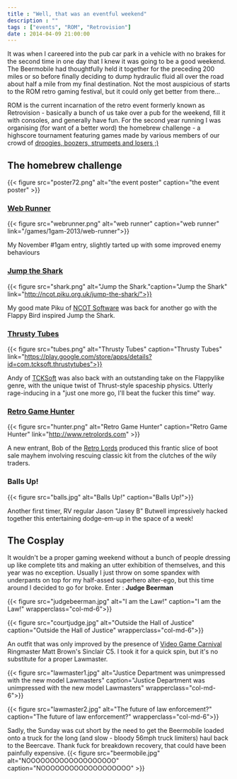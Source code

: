 ```yaml
---
title : "Well, that was an eventful weekend"
description : ""
tags : ["events", "ROM", "Retrovision"]
date : 2014-04-09 21:00:00
---
```


It was when I careered into the pub car park in a vehicle with no brakes for the second time in one day that I knew it was going to be a good weekend. The Beermobile had thoughtfully held it together for the preceding 200 miles or so before finally deciding to dump hydraulic fluid all over the road about half a mile from my final destination. Not the most auspicious of starts to the ROM retro gaming festival, but it could only get better from there...

<!--more-->

ROM is the current incarnation of the retro event formerly known as Retrovision - basically a bunch of us take over a pub for the weekend, fill it with consoles, and generally have fun. For the second year running I was organising (for want of a better word) the homebrew challenge - a highscore tournament featuring games made by various members of our crowd of [droogies, boozers, strumpets and losers ;)](http://en.wikipedia.org/wiki/Raw_Power_(TV_series))

## The homebrew challenge

{{< figure src="poster72.png" alt="the event poster" caption="the event poster" >}}

### [Web Runner](/games/1gam-2013/web-runner)

{{< figure src="webrunner.png" alt="web runner" caption="web runner" link="/games/1gam-2013/web-runner">}}

My November #1gam entry, slightly tarted up with some improved enemy behaviours

### [Jump the Shark](http://ncot.piku.org.uk/jump-the-shark/)

{{< figure src="shark.png" alt="Jump the Shark."caption="Jump the Shark" link="http://ncot.piku.org.uk/jump-the-shark/">}}

My good mate Piku of [NCOT Software](http://ncot.piku.org.uk/) was back for another go with the Flappy Bird inspired Jump the Shark.

### [Thrusty Tubes](https://play.google.com/store/apps/details?id=com.tcksoft.thrustytubes)

{{< figure src="tubes.png" alt="Thrusty Tubes" caption="Thrusty Tubes" link="https://play.google.com/store/apps/details?id=com.tcksoft.thrustytubes">}}

Andy of [TCKSoft](http://www.tcksoft.co.uk/wordpress/) was also back with an outstanding take on the Flappylike genre, with the unique twist of Thrust-style spaceship physics. Utterly rage-inducing in a "just one more go, I'll beat the fucker this time" way.

### [Retro Game Hunter](http://www.retrolords.com)

{{< figure src="hunter.png" alt="Retro Game Hunter" caption="Retro Game Hunter" link="http://www.retrolords.com" >}}

A new entrant, Bob of the [Retro Lords](http://www.retrolords.com/) produced this frantic slice of boot sale mayhem involving rescuing classic kit from the clutches of the wily traders.

### Balls Up!

{{< figure src="balls.jpg" alt="Balls Up!" caption="Balls Up!">}}

Another first timer, RV regular Jason "Jasey B" Butwell impressively hacked together this entertaining dodge-em-up in the space of a week!

## The Cosplay

It wouldn't be a proper gaming weekend without a bunch of people dressing up like complete tits and making an utter exhibition of themselves, and this year was no exception. Usually I just throw on some spandex with underpants on top for my half-assed superhero alter-ego, but this time around I decided to go for broke. Enter : __Judge Beerman__

<div class="row">
{{< figure src="judgebeerman.jpg" alt="I am the Law!" caption="I am the Law!" wrapperclass="col-md-6">}}

{{< figure src="courtjudge.jpg" alt="Outside the Hall of Justice" caption="Outside the Hall of Justice" wrapperclass="col-md-6">}}
</div>

An outfit that was only improved by the presence of [Video Game Carnival](http://www.videogamecarnival.com/) Ringmaster Matt Brown's Sinclair C5. I took it for a quick spin, but it's no substitute for a proper Lawmaster.

<div class="row">
{{< figure src="lawmaster1.jpg" alt="Justice Department was unimpressed with the new model Lawmasters" caption="Justice Department was unimpressed with the new model Lawmasters" wrapperclass="col-md-6">}}

{{< figure src="lawmaster2.jpg" alt="The future of law enforcement?" caption="The future of law enforcement?" wrapperclass="col-md-6">}}
</div>

Sadly, the Sunday was cut short by the need to get the Beermobile loaded onto a truck for the long (and slow - bloody 56mph truck limiters) haul back to the Beercave. Thank fuck for breakdown recovery, that could have been painfully expensive.
{{< figure src="beermobile.jpg" alt="NOOOOOOOOOOOOOOOOOOO" caption="NOOOOOOOOOOOOOOOOOOO" >}}